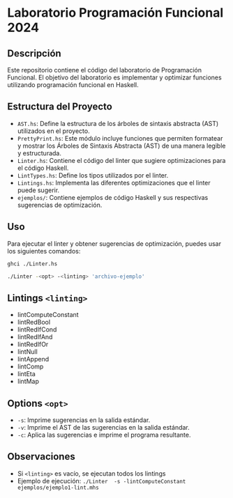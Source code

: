 # Laboratorio Programación Funcional 2024

## Descripción

Este repositorio contiene el código del laboratorio de Programación Funcional. El objetivo del laboratorio es implementar y optimizar funciones utilizando programación funcional en Haskell.

## Estructura del Proyecto

- `AST.hs`: Define la estructura de los árboles de sintaxis abstracta (AST) utilizados en el proyecto.
- `PrettyPrint.hs`: Este módulo incluye funciones que permiten formatear y mostrar los Árboles de Sintaxis Abstracta (AST) de una manera legible y estructurada.
- `Linter.hs`: Contiene el código del linter que sugiere optimizaciones para el código Haskell.
- `LintTypes.hs`: Define los tipos utilizados por el linter.
- `Lintings.hs`: Implementa las diferentes optimizaciones que el linter puede sugerir.
- `ejemplos/`: Contiene ejemplos de código Haskell y sus respectivas sugerencias de optimización.

## Uso

Para ejecutar el linter y obtener sugerencias de optimización, puedes usar los siguientes comandos:

```sh
ghci ./Linter.hs
```

```sh
./Linter -<opt> -<linting> 'archivo-ejemplo'
```

## Lintings `<linting>`

- lintComputeConstant
- lintRedBool
- lintRedIfCond
- lintRedIfAnd
- lintRedIfOr
- lintNull
- lintAppend
- lintComp
- lintEta
- lintMap

## Options `<opt>`

- `-s`: Imprime sugerencias en la salida estándar.
- `-v`: Imprime el AST de las sugerencias en la salida estándar.
- `-c`: Aplica las sugerencias e imprime el programa resultante.

## Observaciones

- Si `<linting>` es vacío, se ejecutan todos los lintings
- Ejemplo de ejecución: ```./Linter  -s -lintComputeConstant  ejemplos/ejemplo1-lint.mhs```

